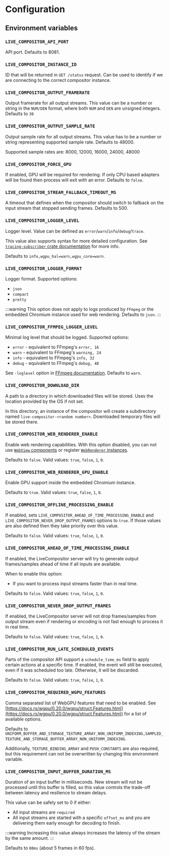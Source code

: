 # Configuration

## Environment variables

### `LIVE_COMPOSITOR_API_PORT`

API port. Defaults to 8081.

### `LIVE_COMPOSITOR_INSTANCE_ID`

ID that will be returned in `GET /status` request. Can be used to identify if we are connecting to the correct compositor instance.

### `LIVE_COMPOSITOR_OUTPUT_FRAMERATE`

Output framerate for all output streams. This value can be a number or string in the `NUM/DEN` format, where both `NUM` and `DEN` are unsigned integers. Defaults to `30`

### `LIVE_COMPOSITOR_OUTPUT_SAMPLE_RATE`

Output sample rate for all output streams. This value has to be a number or string representing supported sample rate. Defaults to 48000.

Supported sample rates are: 8000, 12000, 16000, 24000, 48000

### `LIVE_COMPOSITOR_FORCE_GPU`

If enabled, GPU will be required for rendering. If only CPU based adapters will be found then process will exit with an error. Defaults to `false`.

### `LIVE_COMPOSITOR_STREAM_FALLBACK_TIMEOUT_MS`

A timeout that defines when the compositor should switch to fallback on the input stream that stopped sending frames. Defaults to 500.

### `LIVE_COMPOSITOR_LOGGER_LEVEL`

Logger level. Value can be defined as `error`/`warn`/`info`/`debug`/`trace`.

This value also supports syntax for more detailed configuration. See [`tracing-subscriber` crate documentation](https://docs.rs/tracing-subscriber/latest/tracing_subscriber/filter/struct.EnvFilter.html#example-syntax) for more info.

Defaults to `info,wgpu_hal=warn,wgpu_core=warn`.

### `LIVE_COMPOSITOR_LOGGER_FORMAT`

Logger format. Supported options:

- `json`
- `compact`
- `pretty`

:::warning
This option does not apply to logs produced by `FFmpeg` or the embedded Chromium instance used for web rendering. Defaults to `json`.
:::

### `LIVE_COMPOSITOR_FFMPEG_LOGGER_LEVEL`

Minimal log level that should be logged. Supported options:

- `error` - equivalent to FFmpeg's `error, 16`
- `warn` - equivalent to FFmpeg's `warning, 24`
- `info` - equivalent to FFmpeg's `info, 32`
- `debug` - equivalent to FFmpeg's `debug, 48`

See `-loglevel` option in [FFmpeg documentation](https://ffmpeg.org/ffmpeg.html). Defaults to `warn`.

### `LIVE_COMPOSITOR_DOWNLOAD_DIR`

A path to a directory in which downloaded files will be stored. Uses the location provided by the OS if not set.

In this directory, an instance of the compositor will create a subdirectory named `live-compositor-<random number>`. Downloaded temporary files will be stored there.

### `LIVE_COMPOSITOR_WEB_RENDERER_ENABLE`

Enable web rendering capabilities. With this option disabled, you can not use [`WebView` components](../api/components/WebView) or register [`WebRenderer` instances](../api/renderers/web).

Defaults to `false`. Valid values: `true`, `false`, `1`, `0`.

### `LIVE_COMPOSITOR_WEB_RENDERER_GPU_ENABLE`

Enable GPU support inside the embedded Chromium instance.

Defaults to `true`. Valid values: `true`, `false`, `1`, `0`.

### `LIVE_COMPOSITOR_OFFLINE_PROCESSING_ENABLE`

If enabled, sets `LIVE_COMPOSITOR_AHEAD_OF_TIME_PROCESSING_ENABLE` and `LIVE_COMPOSITOR_NEVER_DROP_OUTPUT_FRAMES` options to `true`. If those values are also defined then they take priority over this value.

Defaults to `false`. Valid values: `true`, `false`, `1`, `0`.

### `LIVE_COMPOSITOR_AHEAD_OF_TIME_PROCESSING_ENABLE`

If enabled, the LiveCompositor server will try to generate output frames/samples ahead of time if all inputs are available.

When to enable this option:

- If you want to process input streams faster than in real time.

Defaults to `false`. Valid values: `true`, `false`, `1`, `0`.

### `LIVE_COMPOSITOR_NEVER_DROP_OUTPUT_FRAMES`

If enabled, the LiveCompositor server will not drop frames/samples from output stream even if rendering or encoding is not fast enough to process it in real time.

Defaults to `false`. Valid values: `true`, `false`, `1`, `0`.

### `LIVE_COMPOSITOR_RUN_LATE_SCHEDULED_EVENTS`

Parts of the compositor API support a `schedule_time_ms` field to apply certain actions at a specific time. If enabled, the event will still be executed, even if it was scheduled too late. Otherwise, it will be discarded.

Defaults to `false`. Valid values: `true`, `false`, `1`, `0`.

### `LIVE_COMPOSITOR_REQUIRED_WGPU_FEATURES`

Comma separated list of WebGPU features that need to be enabled. See [https://docs.rs/wgpu/0.20.0/wgpu/struct.Features.html](https://docs.rs/wgpu/0.20.0/wgpu/struct.Features.html) for a list of available options.

Defaults to `UNIFORM_BUFFER_AND_STORAGE_TEXTURE_ARRAY_NON_UNIFORM_INDEXING,SAMPLED_TEXTURE_AND_STORAGE_BUFFER_ARRAY_NON_UNIFORM_INDEXING`.

Additionally, `TEXTURE_BINDING_ARRAY` and `PUSH_CONSTANTS` are also required, but this requirement can not be overwritten by changing this
environment variable.

### `LIVE_COMPOSITOR_INPUT_BUFFER_DURATION_MS`

Duration of an input buffer in milliseconds. New stream will not be processed until this buffer is filled, so this value controls the trade-off between
latency and resilience to stream delays.

This value can be safely set to 0 if either:
- All input streams are `required`
- All input streams are started with a specific `offset_ms` and you are delivering them early enough for decoding to finish.

:::warning
Increasing this value always increases the latency of the stream by the same amount.
:::

Defaults to `80ms` (about 5 frames in 60 fps).
